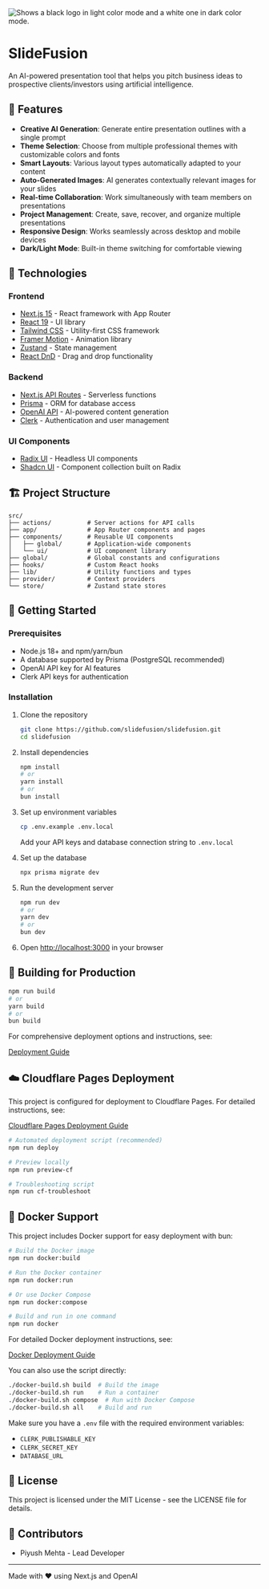 <picture>
  <source media="(prefers-color-scheme: dark)" srcset="https://github.com/user-attachments/assets/d99d4a5c-c3b7-4c3b-b544-4c4529ccdca6#gh-dark-mode-only">
  <source media="(prefers-color-scheme: light)" srcset="https://github.com/user-attachments/assets/08428952-4c74-4919-9b8e-fe5d424917d3#gh-light-mode-only">
  <img alt="Shows a black logo in light color mode and a white one in dark color mode." src="https://github.com/user-attachments/assets/08428952-4c74-4919-9b8e-fe5d424917d3">
</picture>

# SlideFusion

An AI-powered presentation tool that helps you pitch business ideas to prospective clients/investors using artificial intelligence.

## 🌟 Features

- **Creative AI Generation**: Generate entire presentation outlines with a single prompt
- **Theme Selection**: Choose from multiple professional themes with customizable colors and fonts
- **Smart Layouts**: Various layout types automatically adapted to your content
- **Auto-Generated Images**: AI generates contextually relevant images for your slides
- **Real-time Collaboration**: Work simultaneously with team members on presentations
- **Project Management**: Create, save, recover, and organize multiple presentations
- **Responsive Design**: Works seamlessly across desktop and mobile devices
- **Dark/Light Mode**: Built-in theme switching for comfortable viewing

## 🚀 Technologies

### Frontend

- [Next.js 15](https://nextjs.org/) - React framework with App Router
- [React 19](https://react.dev/) - UI library
- [Tailwind CSS](https://tailwindcss.com/) - Utility-first CSS framework
- [Framer Motion](https://www.framer.com/motion/) - Animation library
- [Zustand](https://zustand-demo.pmnd.rs/) - State management
- [React DnD](https://react-dnd.github.io/react-dnd/) - Drag and drop functionality

### Backend

- [Next.js API Routes](https://nextjs.org/docs/api-routes/introduction) - Serverless functions
- [Prisma](https://www.prisma.io/) - ORM for database access
- [OpenAI API](https://openai.com/) - AI-powered content generation
- [Clerk](https://clerk.com/) - Authentication and user management

### UI Components

- [Radix UI](https://www.radix-ui.com/) - Headless UI components
- [Shadcn UI](https://ui.shadcn.com/) - Component collection built on Radix

## 🏗️ Project Structure

```
src/
├── actions/          # Server actions for API calls
├── app/              # App Router components and pages
├── components/       # Reusable UI components
│   ├── global/       # Application-wide components
│   └── ui/           # UI component library
├── global/           # Global constants and configurations
├── hooks/            # Custom React hooks
├── lib/              # Utility functions and types
├── provider/         # Context providers
└── store/            # Zustand state stores
```

## 🚀 Getting Started

### Prerequisites

- Node.js 18+ and npm/yarn/bun
- A database supported by Prisma (PostgreSQL recommended)
- OpenAI API key for AI features
- Clerk API keys for authentication

### Installation

1. Clone the repository

   ```bash
   git clone https://github.com/slidefusion/slidefusion.git
   cd slidefusion
   ```

2. Install dependencies

   ```bash
   npm install
   # or
   yarn install
   # or
   bun install
   ```

3. Set up environment variables

   ```bash
   cp .env.example .env.local
   ```

   Add your API keys and database connection string to `.env.local`

4. Set up the database

   ```bash
   npx prisma migrate dev
   ```

5. Run the development server

   ```bash
   npm run dev
   # or
   yarn dev
   # or
   bun dev
   ```

6. Open [http://localhost:3000](http://localhost:3000) in your browser

## 🔧 Building for Production

```bash
npm run build
# or
yarn build
# or
bun build
```

For comprehensive deployment options and instructions, see:

[Deployment Guide](./DEPLOYMENT.md)

## ☁️ Cloudflare Pages Deployment

This project is configured for deployment to Cloudflare Pages. For detailed instructions, see:

[Cloudflare Pages Deployment Guide](./CLOUDFLARE_DEPLOYMENT.md)

```bash
# Automated deployment script (recommended)
npm run deploy

# Preview locally
npm run preview-cf

# Troubleshooting script
npm run cf-troubleshoot
```

## 🐳 Docker Support

This project includes Docker support for easy deployment with bun:

```bash
# Build the Docker image
npm run docker:build

# Run the Docker container
npm run docker:run

# Or use Docker Compose
npm run docker:compose

# Build and run in one command
npm run docker
```

For detailed Docker deployment instructions, see:

[Docker Deployment Guide](./DOCKER_DEPLOYMENT.md)

You can also use the script directly:

```bash
./docker-build.sh build  # Build the image
./docker-build.sh run    # Run a container
./docker-build.sh compose  # Run with Docker Compose
./docker-build.sh all    # Build and run
```

Make sure you have a `.env` file with the required environment variables:
- `CLERK_PUBLISHABLE_KEY`
- `CLERK_SECRET_KEY`
- `DATABASE_URL`

## 📝 License

This project is licensed under the MIT License - see the LICENSE file for details.

## 👥 Contributors

- Piyush Mehta - Lead Developer

---

Made with ❤️ using Next.js and OpenAI
